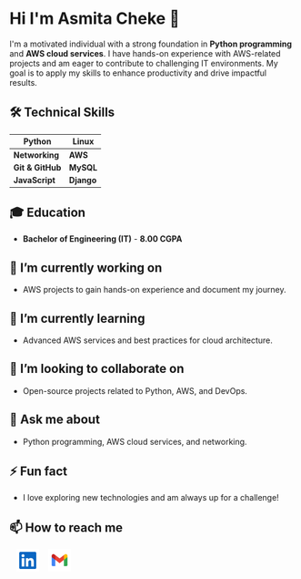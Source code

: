 # Hi I'm Asmita Cheke 👋

I'm a motivated individual with a strong foundation in **Python programming** and **AWS cloud services**. I have hands-on experience with AWS-related projects and am eager to contribute to challenging IT environments. My goal is to apply my skills to enhance productivity and drive impactful results.

## 🛠 Technical Skills

| Python | Linux |
| --- | --- |
| **Networking** | **AWS** |
| **Git & GitHub** | **MySQL** |
| **JavaScript** | **Django** |

<!--
- **Python**
- **Linux**
- **Networking**
- **AWS**
- **Git & GitHub**
- **MySQL**
- **JavaScript**
- **Django**
-->

## 🎓 Education
- **Bachelor of Engineering (IT)** - **8.00 CGPA**

## 🔭 I’m currently working on
- AWS projects to gain hands-on experience and document my journey.

## 🌱 I’m currently learning
- Advanced AWS services and best practices for cloud architecture.

## 👯 I’m looking to collaborate on
- Open-source projects related to Python, AWS, and DevOps.

## 💬 Ask me about
- Python programming, AWS cloud services, and networking.

## ⚡ Fun fact
- I love exploring new technologies and am always up for a challenge!

## 📫 How to reach me
<p>
  &nbsp;&nbsp;
  <a href="www.linkedin.com/in/asmitacheke" target="_blank"><img src="https://github.com/SumitMawal/SumitMawal/blob/main/icons/linkedin-svgrepo-com%20(1).svg" height="40" width="40"></a>
  &nbsp;&nbsp;
  <a href="mailto:asmita.cheke@gmail.com" target="_blank"><img src="https://github.com/SumitMawal/SumitMawal/blob/main/icons/gmail-svgrepo-com.svg" height="40" width="40"></a>
</p>

